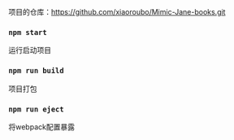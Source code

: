 项目的仓库：https://github.com/xiaoroubo/Mimic-Jane-books.git


### `npm start`
运行启动项目


### `npm run build`
项目打包

### `npm run eject`
将webpack配置暴露